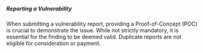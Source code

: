 ##### Reporting a Vulnerability

When submitting a vulnerability report, providing a Proof-of-Concept (POC) is crucial to demonstrate the issue. While not strictly mandatory, it is essential for the finding to be deemed valid. Duplicate reports are not eligible for consideration or payment.
